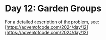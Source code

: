# Day 12: Garden Groups

For a detailed description of the problem, see:
[https://adventofcode.com/2024/day/12](https://adventofcode.com/2024/day/12)
